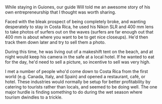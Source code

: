 While staying in Guiones, our guide Will told me an awesome story of his own entrepreneurship that I thought was worth sharing.

Faced with the bleak prospect of being completely broke, and wanting desperately to stay in Costa Rica, he used his Nikon SLR and 400 mm lens to take photos of surfers out on the waves (surfers are far enough out that 400 mm is about where you want to be to get nice closeups). He'd then track them down later and try to sell them a photo.

During this time, he was living out of a makeshift tent on the beach, and at night would keep his camera in the safe at a local hotel. If he wanted to eat for the day, he'd need to sell a picture, so incentive to sell was very high.

I met a number of people who'd come down to Costa Rica from the first world (e.g. Canada, Italy, and Spain) and opened a restaurant, café, or hotel. These industries would normally be setup for better profitability by catering to tourists rather than locals, and seemed to be doing well. The one major hurdle is finding something to do during the wet season where tourism dwindles to a trickle.
